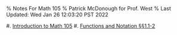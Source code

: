 % Notes For Math 105
% Patrick McDonough for Prof. West
% Last Updated: Wed Jan 26 12:03:20 PST 2022

#. [ Introduction to Math 105](00intro.html)
#. [ Functions and Notation §§1.1-2](01FnNotation.html)
